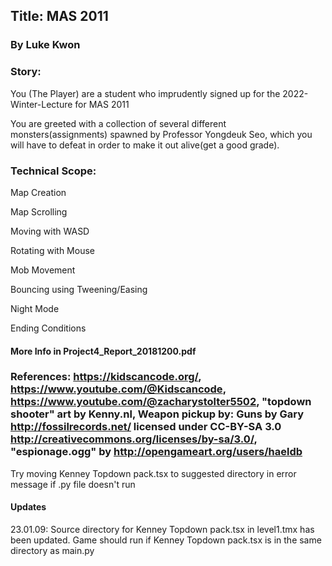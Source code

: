 ## Title: MAS 2011
### By Luke Kwon

### Story: 
You (The Player) are a student who imprudently
signed up for the 2022-Winter-Lecture for MAS 2011

You are greeted with a collection of several different monsters(assignments) spawned by Professor Yongdeuk Seo, which you will have to defeat in order to make it out alive(get a good grade).

### Technical Scope:
Map Creation

Map Scrolling

Moving with WASD

Rotating with Mouse

Mob Movement

Bouncing using Tweening/Easing

Night Mode

Ending Conditions



#### More Info in Project4_Report_20181200.pdf

### References: https://kidscancode.org/, https://www.youtube.com/@Kidscancode, https://www.youtube.com/@zacharystolter5502, "topdown shooter" art by Kenny.nl, Weapon pickup by: Guns by Gary <http://fossilrecords.net/> licensed under CC-BY-SA 3.0 <http://creativecommons.org/licenses/by-sa/3.0/>, "espionage.ogg" by http://opengameart.org/users/haeldb

Try moving Kenney Topdown pack.tsx to suggested directory in error message if .py file doesn't run

#### Updates

23.01.09: Source directory for Kenney Topdown pack.tsx in level1.tmx has been updated. Game should run if Kenney Topdown pack.tsx is in the same directory as main.py
